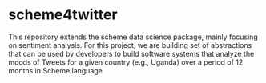 # scheme4twitter
This repository extends the scheme data science package, mainly focusing on sentiment analysis. For this project, we are building set of abstractions that can be used by developers to build software systems that analyze the moods of Tweets for a given country (e.g., Uganda) over a period of 12 months in Scheme language
